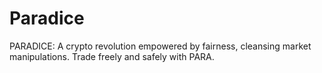 # Paradice
PARADICE: A crypto revolution empowered by fairness, cleansing market manipulations. Trade freely and safely with PARA.
